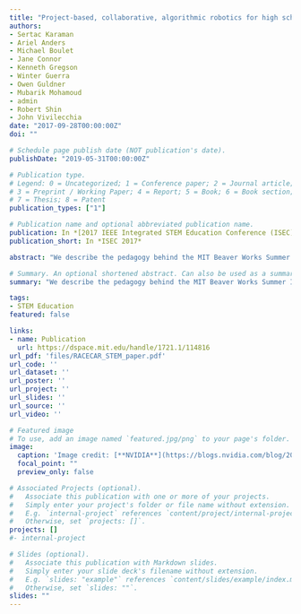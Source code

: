 ```yaml
---
title: "Project-based, collaborative, algorithmic robotics for high school students: Programming self-driving race cars at MIT"
authors:
- Sertac Karaman
- Ariel Anders
- Michael Boulet
- Jane Connor
- Kenneth Gregson
- Winter Guerra
- Owen Guldner
- Mubarik Mohamoud
- admin
- Robert Shin
- John Vivilecchia
date: "2017-09-28T00:00:00Z"
doi: ""

# Schedule page publish date (NOT publication's date).
publishDate: "2019-05-31T00:00:00Z"

# Publication type.
# Legend: 0 = Uncategorized; 1 = Conference paper; 2 = Journal article;
# 3 = Preprint / Working Paper; 4 = Report; 5 = Book; 6 = Book section;
# 7 = Thesis; 8 = Patent
publication_types: ["1"]

# Publication name and optional abbreviated publication name.
publication: In *[2017 IEEE Integrated STEM Education Conference (ISEC)](http://sites.ieee.org/r1/r1_event/7th-ieee-integrated-stem-education-conference-isec17/)*
publication_short: In *ISEC 2017*

abstract: "We describe the pedagogy behind the MIT Beaver Works Summer Institute Robotics Program, a new high-school STEM program in robotics. The program utilizes state-of-the-art sensors and embedded computers for mobile robotics. These components are carried on an exciting 1/10-scale race-car platform. The program has three salient, distinguishing features: (i) it focuses on robotics software systems: the students design and build robotics software towards real-world applications, without being distracted by hardware issues; (ii) it champions project-based learning: the students learn through weekly project assignments and a final course challenge; (iii) the learning is implemented in a collaborative fashion: the students learn the basics of collaboration and technical communication in lectures, and they work in teams to design and implement their software systems. The program was offered as a four-week residential program at MIT in the summer of 2016. In this paper, we provide the details of this new program, its teaching objectives, and its results. We also briefly discuss future directions and opportunities."

# Summary. An optional shortened abstract. Can also be used as a summary for an extended abstract or poster etc.
summary: "We describe the pedagogy behind the MIT Beaver Works Summer Institute Robotics Program, a new high-school STEM program in robotics. The program utilizes state-of-the-art sensors and embedded computers for mobile robotics. The program was offered as a four-week residential program at MIT in the summer of 2016."

tags:
- STEM Education
featured: false

links:
- name: Publication
  url: https://dspace.mit.edu/handle/1721.1/114816
url_pdf: 'files/RACECAR_STEM_paper.pdf'
url_code: ''
url_dataset: ''
url_poster: ''
url_project: ''
url_slides: ''
url_source: ''
url_video: ''

# Featured image
# To use, add an image named `featured.jpg/png` to your page's folder. 
image:
  caption: 'Image credit: [**NVIDIA**](https://blogs.nvidia.com/blog/2017/09/22/self-driving-cars-mit-summer/)'
  focal_point: ""
  preview_only: false

# Associated Projects (optional).
#   Associate this publication with one or more of your projects.
#   Simply enter your project's folder or file name without extension.
#   E.g. `internal-project` references `content/project/internal-project/index.md`.
#   Otherwise, set `projects: []`.
projects: []
#- internal-project

# Slides (optional).
#   Associate this publication with Markdown slides.
#   Simply enter your slide deck's filename without extension.
#   E.g. `slides: "example"` references `content/slides/example/index.md`.
#   Otherwise, set `slides: ""`.
slides: ""
---
```


<!-- {{% alert note %}}
Click the *Cite* button above to demo the feature to enable visitors to import publication metadata into their reference management software.
{{% /alert %}}

{{% alert note %}}
Click the *Slides* button above to demo Academic's Markdown slides feature.
{{% /alert %}} -->

<!-- Supplementary notes can be added here, including [code and math](https://sourcethemes.com/academic/docs/writing-markdown-latex/). -->

